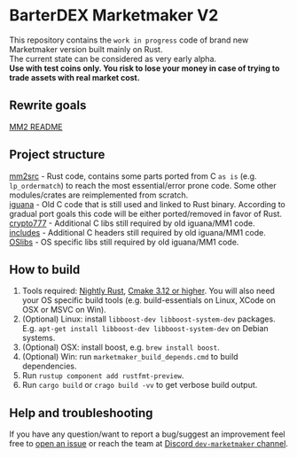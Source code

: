 # BarterDEX Marketmaker V2

This repository contains the `work in progress` code of brand new Marketmaker version built mainly on Rust.  
The current state can be considered as very early alpha.  
**Use with test coins only. You risk to lose your money in case of trying to trade assets with real market cost.**

## Rewrite goals

[MM2 README](mm2src/README.md)

## Project structure

[mm2src](mm2src) - Rust code, contains some parts ported from C `as is` (e.g. `lp_ordermatch`) to reach the most essential/error prone code. Some other modules/crates are reimplemented from scratch.  
[iguana](iguana) - Old C code that is still used and linked to Rust binary. According to gradual port goals this code will be either ported/removed in favor of Rust.  
[crypto777](crypto777) - Additional C libs still required by old iguana/MM1 code.  
[includes](includes) - Additional C headers still required by old iguana/MM1 code.  
[OSlibs](OSlibs) - OS specific libs still required by old iguana/MM1 code.  
 
## How to build

1. Tools required: [Nightly Rust](https://www.rust-lang.org/tools/install), [Cmake 3.12 or higher](https://cmake.org/install/). You will also need your OS specific build tools (e.g. build-essentials on Linux, XCode on OSX or MSVC on Win).
1. (Optional) Linux: install `libboost-dev libboost-system-dev` packages. E.g. `apt-get install libboost-dev libboost-system-dev` on Debian systems.
1. (Optional) OSX: install boost, e.g. `brew install boost`.
1. (Optional) Win: run `marketmaker_build_depends.cmd` to build dependencies.
1. Run `rustup component add rustfmt-preview`.
1. Run `cargo build` or `crago build -vv` to get verbose build output.

## Help and troubleshooting

If you have any question/want to report a bug/suggest an improvement feel free to [open an issue](https://github.com/artemii235/SuperNET/issues/new) or reach the team at [Discord `dev-marketmaker` channel](https://discord.gg/PGxVm2y).
  
